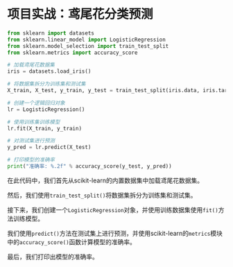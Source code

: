 # 项目实战：鸢尾花分类预测

```python
from sklearn import datasets
from sklearn.linear_model import LogisticRegression
from sklearn.model_selection import train_test_split
from sklearn.metrics import accuracy_score

# 加载鸢尾花数据集
iris = datasets.load_iris()

# 将数据集拆分为训练集和测试集
X_train, X_test, y_train, y_test = train_test_split(iris.data, iris.target, test_size=0.2, random_state=0)

# 创建一个逻辑回归对象
lr = LogisticRegression()

# 使用训练集训练模型
lr.fit(X_train, y_train)

# 对测试集进行预测
y_pred = lr.predict(X_test)

# 打印模型的准确率
print("准确率: %.2f" % accuracy_score(y_test, y_pred))

```



在此代码中，我们首先从scikit-learn的内置数据集中加载鸢尾花数据集。

然后，我们使用`train_test_split()`将数据集拆分为训练集和测试集。

接下来，我们创建一个`LogisticRegression`对象，并使用训练数据集使用`fit()`方法训练模型。

我们使用`predict()`方法在测试集上进行预测，并使用scikit-learn的`metrics`模块中的`accuracy_score()`函数计算模型的准确率。

最后，我们打印出模型的准确率。